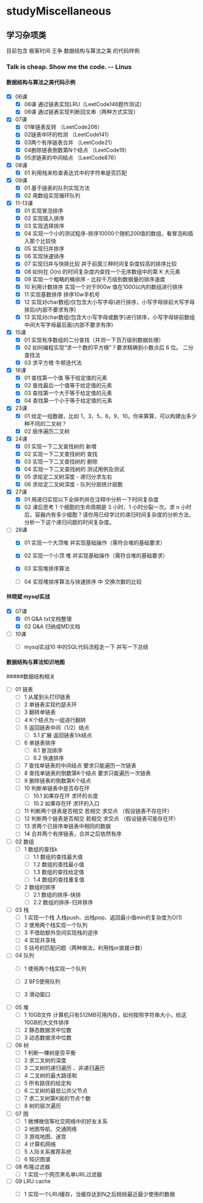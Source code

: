 # studyMiscellaneous
## 学习杂项类

 目前包含 极客时间 王争 数据结构与算法之美 的代码样例
 
 ### Talk is cheap. Show me the code.           -- Linus
 
 #### 数据结构与算法之美代码示例
 - [X] 06课 
     - [X] 06课 通过链表实现LRU（LeetCode146题作测试）
     - [X] 06课 通过链表实现判断回文串（两种方式实现）

 - [X] 07课 
     - [X] 01单链表反转 （LeetCode206）
     - [X] 02链表中环的检测 （LeetCode141）
     - [X] 03两个有序链表合并 （LeetCode21）
     - [X] 04删除链表倒数第N个结点 （LeetCode19）
     - [X] 05求链表的中间结点 （LeetCode876）
        
 - [X] 08课 
      - [X] 01 利用栈来检查表达式中的字符串是否匹配
      
 - [X] 09课 
      - [X] 01 基于链表的队列实现方法
      - [X] 02 用数组实现循环队列
      
  - [X] 11-13课 
       - [X] 01 实现冒泡排序
       - [X] 02 实现插入排序
       - [X] 03 实现选择排序
       - [X] 04 实现一个小的测试程序-排序10000个随机200值的数组，看冒泡和插入那个比较快
       - [X] 05 实现归并排序
       - [X] 06 实现快速排序
       - [X] 07 实现归并与快排比较  并于前面三种时间复杂度较高的排序比较
       - [X] 08 如何在 O(n) 的时间复杂度内查找一个无序数组中的第 K 大元素
       - [X] 09 实现一个粗略的桶排序 - 比较千万级别数据量的排序速度
       - [X] 10 利用计数排序 实现一个对于900w 值在1000以内的数组进行排序
       - [X] 11 实现基数排序 排序10w手机号
       - [X] 12 实现对char数组(仅包含大小写字母)进行排序，小写字母排前大写字母排后(内部不要求有序)
       - [X] 13 实现对char数组(包含大小写字母或数字)进行排序，小写字母排前数组中间大写字母最后面(内部不要求有序)

  - [X] 15课 
       - [X] 01 实现有序数组的二分查找（并测一下百万级别数据处理）
       - [X] 02 如何编程实现“求一个数的平方根”？要求精确到小数点后 6 位。 二分查找法
       - [X] 03 求平方根  牛顿迭代法
       
  - [X] 16课 
       - [X] 01 查找第一个值  等于给定值的元素
       - [X] 02 查找最后一个值等于给定值的元素
       - [X] 03 查找第一个大于等于给定值的元素
       - [X] 04 查找第一个小于等于给定值的元素
       
  - [X] 23课
       - [X] 01 给定一组数据，比如 1，3，5，6，9，10。你来算算，可以构建出多少种不同的二叉树？
       - [X] 02 层序遍历二叉树

  - [X] 24课
       - [X] 01 实现一下二叉查找树的 新增
       - [X] 02 实现一下二叉查找树的 查找
       - [X] 03 实现一下二叉查找树的 删除
       - [X] 04 实现一下二叉查找树的 测试用例及测试
       - [X] 05 求给定二叉树深度 - 递归分求左右
       - [X] 06 求给定二叉树深度 - 队列分层统计层数
       
  - [X] 27课
       - [X] 01 用递归实现以下全排列并在注释中分析一下时间复杂度
       - [X] 02 课后思考 1 个细胞的生命周期是 3 小时，1 小时分裂一次。求 n 小时后，容器内有多少细胞？请你用已经学过的递归时间复杂度的分析方法，分析一下这个递归问题的时间复杂度。

  - [ ] 28课
       - [X] 01 实现一个大顶堆 并实现基础操作（需符合堆的基础要求）
       - [X] 02 实现一个小顶 堆 并实现基础操作（需符合堆的基础要求）
       - [X] 03 实现堆排序算法
       - [ ] 04 实现堆排序算法与快速排序  中 交换次数的比较




 #### 林晓斌 mysql实战
 
 - [X] 07课
    -[X] 01 Q&A txt文档整理
    -[X] 02 Q&A 归纳成MD文档
    
 - [ ] 10课
    -[ ] mysql实战10 中的SQL代码流程走一下 并写一下总结
    

 #### 数据结构与算法知识地图
 #####数据结构相关
 
 - [ ] 01 链表
    -[ ] 1 从尾到头打印链表
    -[ ] 2 单链表实现约瑟夫环
    -[ ] 3 翻转单链表
    -[ ] 4 K个结点为一组进行翻转
    -[ ] 5 返回链表中间（1/2）结点
        -[ ]  5.1 扩展 返回链表1/k结点
    -[ ] 6 单链表排序
        -[ ] 6.1 冒泡排序
        -[ ] 6.2 快速排序
    -[ ] 7 查找单链表的中间结点 要求只能遍历一次链表
    -[ ] 8 查找单链表的倒数第K个结点 要求只能遍历一次链表
    -[ ] 9 删除链表的倒数第K个结点
    -[ ] 10 判断单链表中是否存在环 
        -[ ] 10.1 如果存在环 求环的长度 
        -[ ] 10.2 如果存在环 求环的入口
    -[ ] 11 判断两个链表是否相交 若相交 求交点 （假设链表不存在环）
    -[ ] 12 判断两个链表是否相交 若相交 求交点 （假设链表可能存在环）
    -[ ] 13 求两个已排序单链表中相同的数据
    -[ ] 14 合并两个有序链表，合并之后依然有序
    
 - [ ] 02 数组
    -[ ] 1 数组的查找k
        -[ ] 1.1 数组的查找最大值
        -[ ] 1.2 数组的查找最小值
        -[ ] 1.3 数组的查找给定值
        -[ ] 1.4 数组的查找重复值
    -[ ] 2 数组的排序
        -[ ] 2.1 数组的排序-快排
        -[ ] 2.2 数组的排序-归并排序
        
 - [ ] 03 栈
    -[ ] 1 实现一个栈 入栈push、出栈pop、返回最小值min的复杂度为O(1)
    -[ ] 2 使用两个栈实现一个队列
    -[ ] 3 不借助额外空间实现栈的逆序
    -[ ] 4 实现共享栈
    -[ ] 5 括号的匹配问题（两种做法，利用栈or直接计数）
  
 - [ ] 04 队列
    -[ ] 1 使用两个栈实现一个队列
    -[ ] 2 BFS使用队列
    -[ ] 3 滑动窗口
    
    
 - [ ] 05 堆
    -[ ] 1 10GB文件 计算机只有512MB可用内存，如何按照字符串大小，给这10GB的大文件排序
    -[ ] 2 静态数据求中位数
    -[ ] 3 动态数据求中位数
    
 - [ ] 06 树
    -[ ] 1 判断一棵树是否平衡
    -[ ] 2 求二叉树的深度
    -[ ] 3 二叉树的递归遍历 、非递归遍历
    -[ ] 4 二叉树的最大路径和
    -[ ] 5 所有路径的给定和
    -[ ] 6 二叉树的最低公共父节点
    -[ ] 7 求二叉树第K层的节点个数
    -[ ] 8 树的层次遍历
    
 - [ ] 07 图
    -[ ] 1 微博微信等社交网络中的好友关系
    -[ ] 2 地图导航、交通网络
    -[ ] 3 游戏地图、迷宫
    -[ ] 4 计算机网络
    -[ ] 5 人际关系推荐系统
    -[ ] 6 知识图谱

 - [ ] 08 布隆过滤器
    -[ ] 1 实现一个网页黑名单URL过滤器
    
 - [ ] 09 LRU cache
    -[ ] 1 实现一个LRU缓存，当缓存达到N之后桃桃最近最少使用的数据
    




